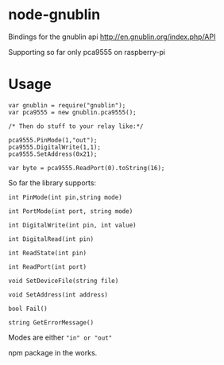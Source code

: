 node-gnublin
============

Bindings for the gnublin api http://en.gnublin.org/index.php/API

Supporting so far only pca9555 on raspberry-pi

Usage
====

```
var gnublin = require("gnublin");
var pca9555 = new gnublin.pca9555();

/* Then do stuff to your relay like:*/

pca9555.PinMode(1,"out");
pca9555.DigitalWrite(1,1);
pca9555.SetAddress(0x21);

var byte = pca9555.ReadPort(0).toString(16);

```

So far the library supports:

`int PinMode(int pin,string mode)`

`int PortMode(int port, string mode)`

`int DigitalWrite(int pin, int value)`

`int DigitalRead(int pin)`

`int ReadState(int pin)`

`int ReadPort(int port)`

`void SetDeviceFile(string file)`

`void SetAddress(int address)`

`bool Fail()`

`string GetErrorMessage()`

Modes are either `"in" or "out"` 

npm package in the works.